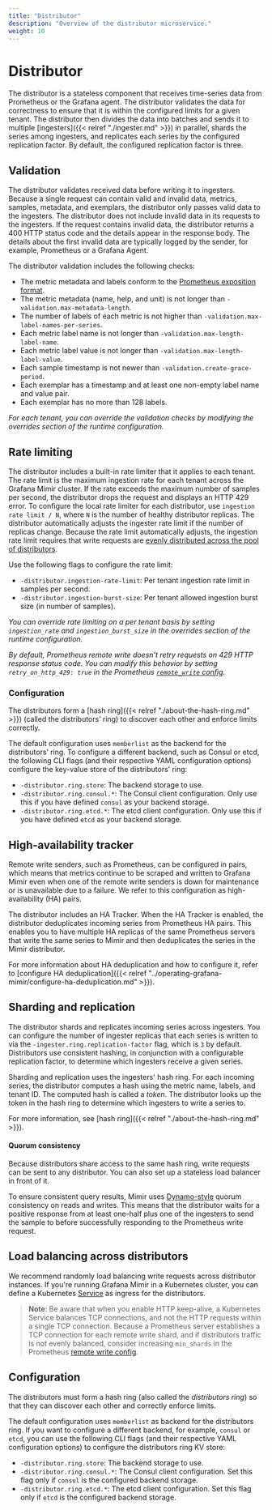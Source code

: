 ```yaml
---
title: "Distributor"
description: "Overview of the distributor microservice."
weight: 10
---
```


# Distributor

The distributor is a stateless component that receives time-series data from Prometheus or the Grafana agent.
The distributor validates the data for correctness to ensure that it is within the configured limits for a given tenant.
The distributor then divides the data into batches and sends it to multiple [ingesters]({{< relref "./ingester.md" >}}) in parallel, shards the series among ingesters, and replicates each series by the configured replication factor. By default, the configured replication factor is three.

## Validation

The distributor validates received data before writing it to ingesters.
Because a single request can contain valid and invalid data, metrics, samples, metadata, and exemplars, the distributor only passes valid data to the ingesters. The distributor does not include invalid data in its requests to the ingesters.
If the request contains invalid data, the distributor returns a 400 HTTP status code and the details appear in the response body.
The details about the first invalid data are typically logged by the sender, for example, Prometheus or a Grafana Agent.

The distributor validation includes the following checks:

- The metric metadata and labels conform to the [Prometheus exposition format](https://prometheus.io/docs/concepts/data_model/).
- The metric metadata (name, help, and unit) is not longer than `-validation.max-metadata-length`.
- The number of labels of each metric is not higher than `-validation.max-label-names-per-series`.
- Each metric label name is not longer than `-validation.max-length-label-name`.
- Each metric label value is not longer than `-validation.max-length-label-value`.
- Each sample timestamp is not newer than `-validation.create-grace-period`.
- Each exemplar has a timestamp and at least one non-empty label name and value pair.
- Each exemplar has no more than 128 labels.

_For each tenant, you can override the validation checks by modifying the overrides section of the runtime configuration._

## Rate limiting

The distributor includes a built-in rate limiter that it applies to each tenant.
The rate limit is the maximum ingestion rate for each tenant across the Grafana Mimir cluster.
If the rate exceeds the maximum number of samples per second, the distributor drops the request and displays an HTTP 429 error.
To configure the local rate limiter for each distributor, use `ingestion rate limit / N`, where `N` is the number of healthy distributor replicas.
The distributor automatically adjusts the ingester rate limit if the number of replicas change.
Because the rate limit automatically adjusts, the ingestion rate limit requires that write requests are [evenly distributed across the pool of distributors](#load-balancing-across-distributors).

Use the following flags to configure the rate limit:

- `-distributor.ingestion-rate-limit`: Per tenant ingestion rate limit in samples per second.
- `-distributor.ingestion-burst-size`: Per tenant allowed ingestion burst size (in number of samples).

_You can override rate limiting on a per tenant basis by setting `ingestion_rate` and `ingestion_burst_size` in the overrides section of the runtime configuration._

_By default, Prometheus remote write doesn't retry requests on 429 HTTP response status code. You can modify this behavior by setting `retry_on_http_429: true` in the Prometheus [`remote_write` config](https://prometheus.io/docs/prometheus/latest/configuration/configuration/#remote_write)._

### Configuration

The distributors form a [hash ring]({{< relref "./about-the-hash-ring.md" >}}) (called the distributors’ ring) to discover each other and enforce limits correctly.

The default configuration uses `memberlist` as the backend for the distributors’ ring.
To configure a different backend, such as Consul or etcd, the following CLI flags (and their respective YAML configuration options) configure the key-value store of the distributors’ ring:

- `-distributor.ring.store`: The backend storage to use.
- `-distributor.ring.consul.*`: The Consul client configuration. Only use this if you have defined `consul` as your backend storage.
- `-distributor.ring.etcd.*`: The etcd client configuration. Only use this if you have defined `etcd` as your backend storage.

## High-availability tracker

Remote write senders, such as Prometheus, can be configured in pairs, which means that metrics continue to be scraped and written to Grafana Mimir even when one of the remote write senders is down for maintenance or is unavailable due to a failure.
We refer to this configuration as high-availability (HA) pairs.

The distributor includes an HA Tracker.
When the HA Tracker is enabled, the distributor deduplicates incoming series from Prometheus HA pairs.
This enables you to have multiple HA replicas of the same Prometheus servers that write the same series to Mimir and then deduplicates the series in the Mimir distributor.

For more information about HA deduplication and how to configure it, refer to [configure HA deduplication]({{< relref "../operating-grafana-mimir/configure-ha-deduplication.md" >}}).

## Sharding and replication

The distributor shards and replicates incoming series across ingesters.
You can configure the number of ingester replicas that each series is written to via the `-ingester.ring.replication-factor` flag, which is `3` by default.
Distributors use consistent hashing, in conjunction with a configurable replication factor, to determine which ingesters receive a given series.

Sharding and replication uses the ingesters' hash ring.
For each incoming series, the distributor computes a hash using the metric name, labels, and tenant ID.
The computed hash is called a _token_.
The distributor looks up the token in the hash ring to determine which ingesters to write a series to.

For more information, see [hash ring]({{< relref "./about-the-hash-ring.md" >}}).

#### Quorum consistency

Because distributors share access to the same hash ring, write requests can be sent to any distributor. You can also set up a stateless load balancer in front of it.

To ensure consistent query results, Mimir uses [Dynamo-style](https://www.allthingsdistributed.com/files/amazon-dynamo-sosp2007.pdf) quorum consistency on reads and writes. This means that the distributor waits for a positive response from at least one-half plus one of the ingesters to send the sample to before successfully responding to the Prometheus write request.

## Load balancing across distributors

We recommend randomly load balancing write requests across distributor instances.
If you're running Grafana Mimir in a Kubernetes cluster, you can define a Kubernetes [Service](https://kubernetes.io/docs/concepts/services-networking/service/) as ingress for the distributors.

> **Note**: Be aware that when you enable HTTP keep-alive, a Kubernetes Service balances TCP connections, and not the HTTP requests within a single TCP connection.
> Because a Prometheus server establishes a TCP connection for each remote write shard, and if distributors traffic is not evenly balanced, consider increasing `min_shards` in the Prometheus [remote write config](https://prometheus.io/docs/prometheus/latest/configuration/configuration/#remote_write).

## Configuration

The distributors must form a hash ring (also called the _distributors ring_) so that they can discover each other and correctly enforce limits.

The default configuration uses `memberlist` as backend for the distributors ring.
If you want to configure a different backend, for example, `consul` or `etcd`, you can use the following CLI flags (and their respective YAML configuration options) to configure the distributors ring KV store:

- `-distributor.ring.store`: The backend storage to use.
- `-distributor.ring.consul.*`: The Consul client configuration. Set this flag only if `consul` is the configured backend storage.
- `-distributor.ring.etcd.*`: The etcd client configuration. Set this flag only if `etcd` is the configured backend storage.
